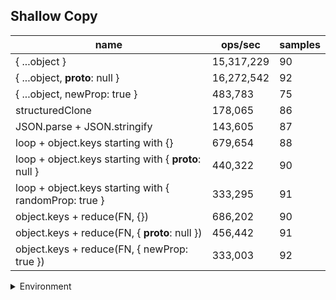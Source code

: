 ## Shallow Copy

|name|ops/sec|samples|
|-|-|-|
|{ ...object }|15,317,229|90|
|{ ...object, __proto__: null }|16,272,542|92|
|{ ...object, newProp: true }|483,783|75|
|structuredClone|178,065|86|
|JSON.parse + JSON.stringify|143,605|87|
|loop + object.keys starting with {}|679,654|88|
|loop + object.keys starting with { __proto__: null }|440,322|90|
|loop + object.keys starting with { randomProp: true }|333,295|91|
|object.keys + reduce(FN, {})|686,202|90|
|object.keys + reduce(FN, { __proto__: null })|456,442|91|
|object.keys + reduce(FN, { newProp: true })|333,003|92|


<details>
<summary>Environment</summary>

* __Machine:__ linux x64 | 2 vCPUs | 6.8GB Mem
* __Run:__ Tue Oct 24 2023 17:31:52 GMT+0000 (Coordinated Universal Time)
</details>

<!--
{"environment":{"platform":"linux","arch":"x64","cpus":2,"totalMemory":6.759746551513672},"benchmarks":[{"name":"{ ...object }","opsSec":15317229.169481328,"samples":7},{"name":"{ ...object, __proto__: null }","opsSec":16272541.552330904,"samples":4},{"name":"{ ...object, newProp: true }","opsSec":483782.5914604869,"samples":3},{"name":"structuredClone","opsSec":178064.95836533443,"samples":7},{"name":"JSON.parse + JSON.stringify","opsSec":143604.70450931124,"samples":5},{"name":"loop + object.keys starting with {}","opsSec":679653.676194672,"samples":4},{"name":"loop + object.keys starting with { __proto__: null }","opsSec":440322.0039827069,"samples":4},{"name":"loop + object.keys starting with { randomProp: true }","opsSec":333295.2829237422,"samples":4},{"name":"object.keys + reduce(FN, {})","opsSec":686201.9347438893,"samples":5},{"name":"object.keys + reduce(FN, { __proto__: null })","opsSec":456441.67283090134,"samples":5},{"name":"object.keys + reduce(FN, { newProp: true })","opsSec":333003.35183010285,"samples":6}]}-->
